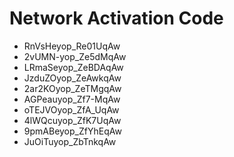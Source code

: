 # Network Activation Code
* RnVsHeyop_Re01UqAw
* 2vUMN-yop_Ze5dMqAw
* LRmaSeyop_ZeBDAqAw
* JzduZOyop_ZeAwkqAw
* 2ar2KOyop_ZeTMgqAw
* AGPeauyop_Zf7-MqAw
* oTEJVOyop_ZfA_UqAw
* 4lWQcuyop_ZfK7UqAw
* 9pmABeyop_ZfYhEqAw
* JuOiTuyop_ZbTnkqAw